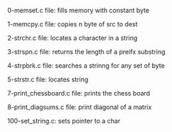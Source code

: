 0-memset.c file: fills memory with constant byte

1-memcpy.c file: copies n byte of src to dest

2-strchr.c file: locates a character in a string

3-strspn.c file: returns the length of a preifx substring

4-strpbrk.c file: searches a strinng for any set of byte

5-strstr.c file: locates string

7-print_chessboard.c file: prints the chess board

8-print_diagsums.c file: print diagonal of a matrix

100-set_string.c: sets pointer to a char
